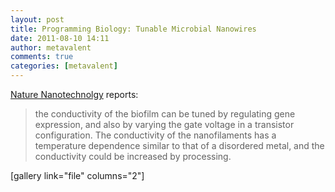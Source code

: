 ```yaml
---
layout: post
title: Programming Biology: Tunable Microbial Nanowires
date: 2011-08-10 14:11
author: metavalent
comments: true
categories: [metavalent]
---
```

<a href="http://www.nature.com/nnano/journal/vaop/ncurrent/abs/nnano.2011.119.html">Nature Nanotechnolgy</a> reports:<blockquote>the conductivity of the biofilm can be tuned by regulating gene expression, and also by varying the gate voltage in a transistor configuration. The conductivity of the nanofilaments has a temperature dependence similar to that of a disordered metal, and the conductivity could be increased by processing.</blockquote>
[gallery link="file" columns="2"]
